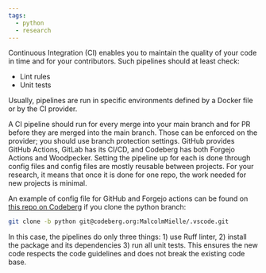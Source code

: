 ```yaml
---
tags:
  - python
  - research
---
```


Continuous Integration (CI) enables you to maintain the quality of your code in time and for your contributors.
Such pipelines should at least check:

- Lint rules
- Unit tests

Usually, pipelines are run in specific environments defined by a Docker file or by the CI provider.

A CI pipeline should run for every merge into your main branch and for PR before they are merged into the main branch.
Those can be enforced on the provider; you should use branch protection settings.
GitHub provides GitHub Actions, GitLab has its CI/CD, and Codeberg has both Forgejo Actions and Woodpecker.
Setting the pipeline up for each is done through config files and config files are mostly reusable between projects.
For your research, it means that once it is done for one repo, the work needed for new projects is minimal.

An example of config file for GitHub and Forgejo actions can be found on [this repo on Codeberg](https://codeberg.org/MalcolmMielle/code_repo_templates) if you clone the python branch:

```bash
git clone -b python git@codeberg.org:MalcolmMielle/.vscode.git
```

In this case, the pipelines do only three things: 1) use Ruff linter, 2) install the package and its dependencies 3) run all unit tests.
This ensures the new code respects the code guidelines and does not break the existing code base.
